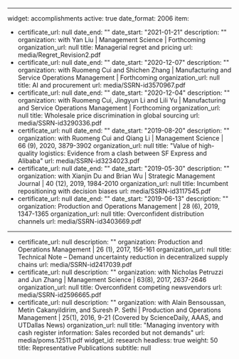 ---
widget: accomplishments
active: true
date_format: 2006
item:
  - certificate_url: null
    date_end: ""
    date_start: "2021-01-21"
    description: ""
    organization: with Yan Liu  |  Management Science   |  Forthcoming
    organization_url: null
    title: Managerial regret and pricing
    url: media/Regret_Revision2.pdf
  - certificate_url: null
    date_end: ""
    date_start: "2020-12-07"
    description: ""
    organization: with Ruomeng Cui and Shichen Zhang  |  Manufacturing and Service
      Operations Management   | Forthcoming
    organization_url: null
    title: AI and procurement
    url: media/SSRN-id3570967.pdf
  - certificate_url: null
    date_end: ""
    date_start: "2020-12-04"
    description: ""
    organization: with Ruomeng Cui, Jingyun Li and Lili Yu  |  Manufacturing and
      Service Operations Management  | Forthcoming
    organization_url: null
    title: Wholesale price discrimination in global sourcing
    url: media/SSRN-id3290336.pdf
  - certificate_url: null
    date_end: ""
    date_start: "2019-08-20"
    description: ""
    organization: with Ruomeng Cui and Qiang Li  |  Management Science  | 66 (9),
      2020, 3879-3902
    organization_url: null
    title: "Value of high-quality logistics: Evidence from a clash between SF
      Express and Alibaba"
    url: media/SSRN-id3234023.pdf
  - certificate_url: null
    date_end: ""
    date_start: "2019-05-30"
    description: ""
    organization: with Xianjin Du and Brian Wu  | Strategic Management Journal  | 40
      (12), 2019, 1984-2010
    organization_url: null
    title: Incumbent repositioning with decision biases
    url: media/SSRN-id3117545.pdf
  - certificate_url: null
    date_end: ""
    date_start: "2019-06-13"
    description: ""
    organization: Production and Operations Management  | 28 (6), 2019, 1347-1365
    organization_url: null
    title: Overconfident distribution channels
    url: media/SSRN-id3403669.pdf
 ---
 

  - certificate_url: null
    description: ""
    organization: Production and Operations Management  | 26 (1), 2017, 156-161
    organization_url: null
    title: Technical Note – Demand uncertainty reduction in decentralized supply
      chains
    url: media/SSRN-id2417039.pdf
  - certificate_url: null
    description: ""
    organization: with Nicholas Petruzzi and Jun Zhang  | Management Science  |
      63(8), 2017, 2637-2646
    organization_url: null
    title: Overconfident competing newsvendors
    url: media/SSRN-id2596665.pdf
  - certificate_url: null
    description: ""
    organization: with Alain Bensoussan, Metin Cakanyildirim, and Suresh P. Sethi  |
      Production and Operations Management  | 25(1), 2016, 9-21 (Covered by
      ScienceDaily, AAAS, and UTDallas News)
    organization_url: null
    title: "Managing inventory with cash register information: Sales recorded but
      not demands"
    url: media/poms.12511.pdf
widget_id: research
headless: true
weight: 50
title: Representative Publications
subtitle: null
